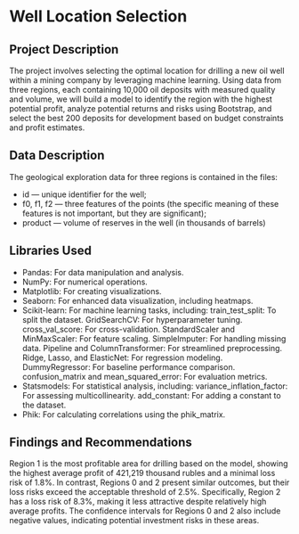 # Well Location Selection
## Project Description
The project involves selecting the optimal location for drilling a new oil well within a mining company by leveraging machine learning. Using data from three regions, each containing 10,000 oil deposits with measured quality and volume, we will build a model to identify the region with the highest potential profit, analyze potential returns and risks using Bootstrap, and select the best 200 deposits for development based on budget constraints and profit estimates.

## Data Description
The geological exploration data for three regions is contained in the files:

- id — unique identifier for the well;
- f0, f1, f2 — three features of the points (the specific meaning of these features is not important, but they are significant);
- product — volume of reserves in the well (in thousands of barrels)

## Libraries Used
- Pandas: For data manipulation and analysis.
- NumPy: For numerical operations.
- Matplotlib: For creating visualizations.
- Seaborn: For enhanced data visualization, including heatmaps.
- Scikit-learn: For machine learning tasks, including:
train_test_split: To split the dataset.
GridSearchCV: For hyperparameter tuning.
cross_val_score: For cross-validation.
StandardScaler and MinMaxScaler: For feature scaling.
SimpleImputer: For handling missing data.
Pipeline and ColumnTransformer: For streamlined preprocessing.
Ridge, Lasso, and ElasticNet: For regression modeling.
DummyRegressor: For baseline performance comparison.
confusion_matrix and mean_squared_error: For evaluation metrics.
- Statsmodels: For statistical analysis, including:
variance_inflation_factor: For assessing multicollinearity.
add_constant: For adding a constant to the dataset.
- Phik: For calculating correlations using the phik_matrix.

## Findings and Recommendations
Region 1 is the most profitable area for drilling based on the model, showing the highest average profit of 421,219 thousand rubles and a minimal loss risk of 1.8%. In contrast, Regions 0 and 2 present similar outcomes, but their loss risks exceed the acceptable threshold of 2.5%. Specifically, Region 2 has a loss risk of 8.3%, making it less attractive despite relatively high average profits. The confidence intervals for Regions 0 and 2 also include negative values, indicating potential investment risks in these areas.